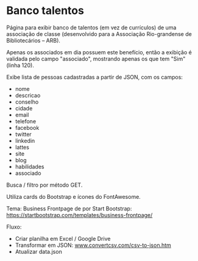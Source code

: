 # Banco talentos

Página para exibir banco de talentos (em vez de currículos) de uma associação de classe (desenvolvido para a Associação Rio-grandense de Bibliotecários – ARB).

Apenas os associados em dia possuem este benefício, então a exibição é validada pelo campo "associado", mostrando apenas os que tem "Sim" (linha 120).

Exibe lista de pessoas cadastradas a partir de JSON, com os campos:
- nome
- descricao
- conselho
- cidade
- email
- telefone
- facebook
- twitter
- linkedin
- lattes
- site
- blog
- habilidades
- associado

Busca / filtro por método GET.

Utiliza cards do Bootstrap e ícones do FontAwesome.

Tema: Business Frontpage de por Start Bootstrap: https://startbootstrap.com/templates/business-frontpage/

Fluxo:
- Criar planilha em Excel / Google Drive
- Transformar em JSON: www.convertcsv.com/csv-to-json.htm
- Atualizar data.json